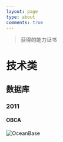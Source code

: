 ```yaml
---
layout: page
type: about
comments: true
---
```


<blockquote class="blockquote-center">获得的能力证书</blockquote>

# 技术类

## 数据库

### 2011

#### OBCA

![OceanBase](https://res1.zhengqiao.wang/202211051145949.jpg)